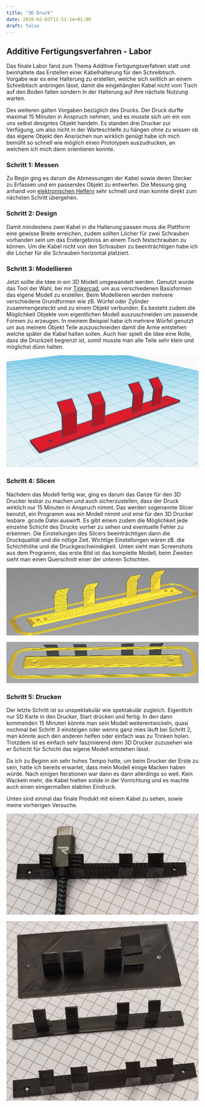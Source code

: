 ```yaml
---
title: "3D Druck"
date: 2020-02-03T12:51:14+01:00
draft: false
---
```


## Additive Fertigungsverfahren - Labor

Das finale Labor fand zum Thema Additive Fertigungsverfahren statt und beinhaltete das Erstellen einer Kabelhalterung
für den Schreibtisch. Vorgabe war es eine Halterung zu erstellen, welche sich seitlich an einem Schreibtisch anbringen
lässt, damit die eingehängten Kabel nicht vom Tisch auf den Boden fallen sondern in der Halterung auf ihre nächste
Nutzung warten.

Des weiteren galten Vorgaben bezüglich des Drucks. Der Druck durfte maximal 15 Minuten in Anspruch nehmen, und es musste
sich um ein von uns selbst designtes Objekt handeln. Es standen drei Drucker zur Verfügung, um also nicht in der Warteschleife
zu hängen ohne zu wissen ob das eigene Objekt den Ansrüchen nun wirklich genügt habe ich mich bemüht so schnell wie möglich
einen Prototypen auszudrucken, an welchem ich mich dann orientieren konnte.

### Schritt 1: Messen

Zu Begin ging es darum die Abmessungen der Kabel sowie deren Stecker zu Erfassen und ein passendes Objekt zu entwerfen.
Die Messung ging anhand von [elektronischen Helfern](https://de.wikipedia.org/wiki/Messschieber "Wikipedia Messschieber") sehr schnell und man konnte direkt zum nächsten Schritt übergehen.

### Schritt 2: Design

Damit mindestens zwei Kabel in die Halterung passen muss die Plattform eine gewisse Breite erreichen, zudem sollten
Löcher für zwei Schrauben vorhanden sein um das Endergebniss an einem Tisch festschrauben zu können. Um die Kabel nicht
von den Schrauben zu beeinträchtigen habe ich die Löcher für die Schrauben horizontal platziert.

### Schritt 3: Modellieren

Jetzt sollte die Idee in ein 3D Modell umgewandelt werden. Genutzt wurde das Tool der Wahl, bei mir [Tinkercad](https://www.tinkercad.com/ "Tinkercad"), um aus verschiedenen Basisformen das eigene Modell zu erstellen.
Beim Modellieren werden mehrere verschiedene Grundformen wie zB. Würfel oder Zylinder zusammengesteckt und zu einem Objekt verbunden.
Es besteht zudem die Möglichkeit Objekte vom eigentlichen Modell auszuschneiden um passende Formen zu erzeugen.
In meinem Beispiel habe ich mehrere Würfel genutzt um aus meinem Objekt Teile auszuschneiden damit die Arme entstehen welche
später die Kabel halten sollen. Auch hier spielt die Idee eine Rolle, dass die Druckzeit begrenzt ist, somit musste man alle Teile
sehr klein und möglichst dünn halten.

![Modellimage Image](https://raw.githubusercontent.com/Snoup97/swh-pkohler/master/static/img/3ddrucklabor/modell.png "Modellieren")

### Schritt 4: Slicen

Nachdem das Modell fertig war, ging es darum das Ganze für den 3D Drucker lesbar zu machen und auch sicherzustellen, dass der
Druck wirklich nur 15 Minuten in Anspruch nimmt. Das werden sogenannte Slicer benutzt, ein Programm was ein Modell nimmt und
eine für den 3D Drucker lesbare .gcode Datei auswirft. Es gibt einem zudem die Möglichkeit jede einzelne Schicht des Drucks
vorher zu sehen und eventuelle Fehler zu erkennen. Die Einstellungen des Slicers beeinträchtigen dann die Druckqualität und
die nötige Zeit. Wichtige Einstellungen wären zB. die Schichthöhe und die Druckgeschwindigkeit. Unten sieht man Screenshots
aus dem Programm, das erste Bild ist das komplette Modell, beim Zweiten sieht man einen Querschnitt einer der unteren Schichten.

![Slicing Image](https://raw.githubusercontent.com/Snoup97/swh-pkohler/master/static/img/3ddrucklabor/slicen.png "Slicing")


![Schichten Image](https://raw.githubusercontent.com/Snoup97/swh-pkohler/master/static/img/3ddrucklabor/schichten.png "Schichten")

### Schritt 5: Drucken

Der letzte Schritt ist so unspektakulär wie spektakulär zugleich. Eigentlich nur SD Karte in den Drucker, Start drücken und fertig.
In den dann kommenden 15 Minuten könnte man sein Modell weiterentwickeln, quasi nochmal bei Schritt 3 einsteigen oder wenns ganz
mies läuft bei Schritt 2, man könnte auch den anderen helfen oder einfach was zu Trinken holen.
Trotzdem ist es einfach sehr faszinierend dem 3D Drucker zuzusehen wie er Schicht für Schicht das eigene Modell entstehen lässt.

Da ich zu Beginn ein sehr hohes Tempo hatte, um beim Drucker der Erste zu sein, hatte ich bereits erwartet, dass mein Modell einige
Macken haben würde. Nach einigen Iterationen war dann es dann allerdings so weit. Kein Wackeln mehr, die Kabel hielten solide in
der Vorrichtung und es machte auch einen einigermaßen stabilen Eindruck.

Unten sind einmal das finale Produkt mit einem Kabel zu sehen, sowie meine vorherigen Versuche.

![Finales Produkt 1 Image](https://raw.githubusercontent.com/Snoup97/swh-pkohler/master/static/img/3ddrucklabor/withcharger.jpg "finales Produkt")

![Finales Produkt 2 Image](https://raw.githubusercontent.com/Snoup97/swh-pkohler/master/static/img/3ddrucklabor/allprints.jpg "finales Produkt")
